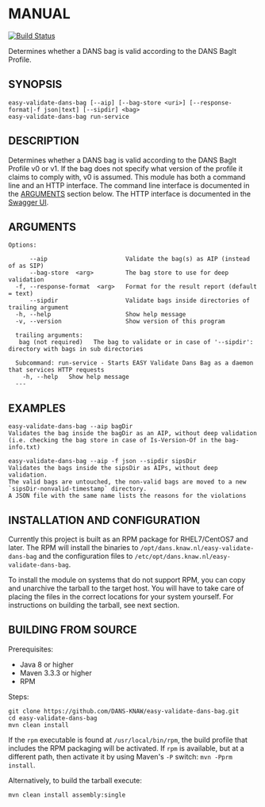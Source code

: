 MANUAL
======
[![Build Status](https://travis-ci.org/DANS-KNAW/easy-validate-dans-bag.png?branch=master)](https://travis-ci.org/DANS-KNAW/easy-validate-dans-bag)

Determines whether a DANS bag is valid according to the DANS BagIt Profile.

SYNOPSIS
--------

    easy-validate-dans-bag [--aip] [--bag-store <uri>] [--response-format|-f json|text] [--sipdir] <bag>
    easy-validate-dans-bag run-service


DESCRIPTION
-----------

Determines whether a DANS bag is valid according to the DANS BagIt Profile v0 or v1. If the bag
does not specify what version of the profile it claims to comply with, v0 is assumed. This module has
both a command line and an HTTP interface. The command line interface is documented in the
[ARGUMENTS](#arguments) section below. The HTTP interface is documented in the <a href="api.html" target="__blank">Swagger UI</a>.

ARGUMENTS
---------

    Options:

          --aip                      Validate the bag(s) as AIP (instead of as SIP)
          --bag-store  <arg>         The bag store to use for deep validation
      -f, --response-format  <arg>   Format for the result report (default = text)
          --sipdir                   Validate bags inside directories of trailing argument
      -h, --help                     Show help message
      -v, --version                  Show version of this program
      
      trailing arguments:
       bag (not required)   The bag to validate or in case of '--sipdir': directory with bags in sub directories
      
      Subcommand: run-service - Starts EASY Validate Dans Bag as a daemon that services HTTP requests
        -h, --help   Show help message
      ---
      
EXAMPLES
--------

    easy-validate-dans-bag --aip bagDir
    Validates the bag inside the bagDir as an AIP, without deep validation (i.e. checking the bag store in case of Is-Version-Of in the bag-info.txt)
      
    easy-validate-dans-bag --aip -f json --sipdir sipsDir
    Validates the bags inside the sipsDir as AIPs, without deep validation. 
    The valid bags are untouched, the non-valid bags are moved to a new `sipsDir-nonvalid-timestamp` directory. 
    A JSON file with the same name lists the reasons for the violations  
            

INSTALLATION AND CONFIGURATION
------------------------------

Currently this project is built as an RPM package for RHEL7/CentOS7 and later. The RPM will install the binaries to
`/opt/dans.knaw.nl/easy-validate-dans-bag` and the configuration files to `/etc/opt/dans.knaw.nl/easy-validate-dans-bag`. 

To install the module on systems that do not support RPM, you can copy and unarchive the tarball to the target host.
You will have to take care of placing the files in the correct locations for your system yourself. For instructions
on building the tarball, see next section.


BUILDING FROM SOURCE
--------------------

Prerequisites:

* Java 8 or higher
* Maven 3.3.3 or higher
* RPM

Steps:
    
    git clone https://github.com/DANS-KNAW/easy-validate-dans-bag.git
    cd easy-validate-dans-bag 
    mvn clean install

If the `rpm` executable is found at `/usr/local/bin/rpm`, the build profile that includes the RPM 
packaging will be activated. If `rpm` is available, but at a different path, then activate it by using
Maven's `-P` switch: `mvn -Pprm install`.

Alternatively, to build the tarball execute:

    mvn clean install assembly:single

[local-file-uri]: https://dans-knaw.github.io/easy-bag-store/03_definitions.html#local-file-uri
